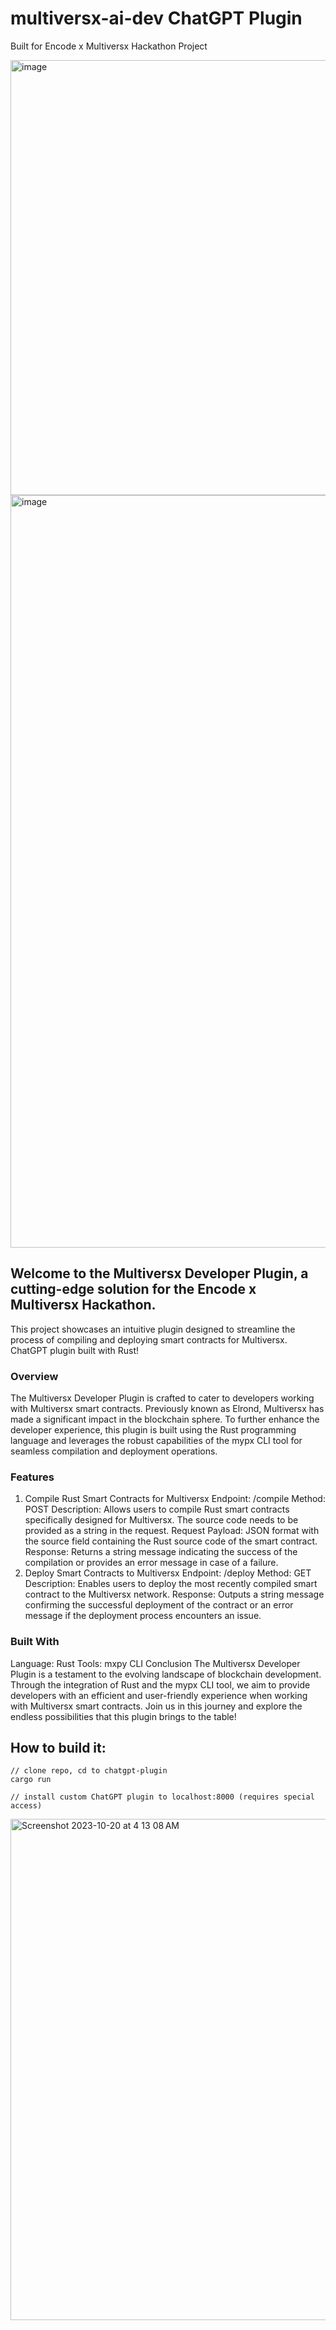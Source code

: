 # multiversx-ai-dev ChatGPT Plugin

Built for Encode x Multiversx Hackathon Project

<img width="696" alt="image" src="https://github.com/Markeljan/multiversx-ai-dev/assets/12901349/80c617df-ef70-425f-87b5-49757b68ab1a">

<img width="1204" alt="image" src="https://github.com/Markeljan/multiversx-ai-dev/assets/12901349/39bd6012-ce82-41f0-b7b4-dc71dac272a2">

## Welcome to the Multiversx Developer Plugin, a cutting-edge solution for the Encode x Multiversx Hackathon. 

This project showcases an intuitive plugin designed to streamline the process of compiling and deploying smart contracts for Multiversx.  ChatGPT plugin built with Rust!

### Overview

The Multiversx Developer Plugin is crafted to cater to developers working with Multiversx smart contracts. Previously known as Elrond, Multiversx has made a significant impact in the blockchain sphere. To further enhance the developer experience, this plugin is built using the Rust programming language and leverages the robust capabilities of the mypx CLI tool for seamless compilation and deployment operations.

### Features

1. Compile Rust Smart Contracts for Multiversx
Endpoint: /compile
Method: POST
Description: Allows users to compile Rust smart contracts specifically designed for Multiversx. The source code needs to be provided as a string in the request.
Request Payload: JSON format with the source field containing the Rust source code of the smart contract.
Response: Returns a string message indicating the success of the compilation or provides an error message in case of a failure.
2. Deploy Smart Contracts to Multiversx
Endpoint: /deploy
Method: GET
Description: Enables users to deploy the most recently compiled smart contract to the Multiversx network.
Response: Outputs a string message confirming the successful deployment of the contract or an error message if the deployment process encounters an issue.

### Built With
Language: Rust
Tools: mxpy CLI
Conclusion
The Multiversx Developer Plugin is a testament to the evolving landscape of blockchain development. Through the integration of Rust and the mypx CLI tool, we aim to provide developers with an efficient and user-friendly experience when working with Multiversx smart contracts. Join us in this journey and explore the endless possibilities that this plugin brings to the table!

## How to build it:
```
// clone repo, cd to chatgpt-plugin
cargo run

// install custom ChatGPT plugin to localhost:8000 (requires special access)

```
<img width="802" alt="Screenshot 2023-10-20 at 4 13 08 AM" src="https://github.com/Markeljan/multiversx-ai-dev/assets/12901349/2cfa88c7-05c4-4136-9c51-1f78ffee1e2d">


